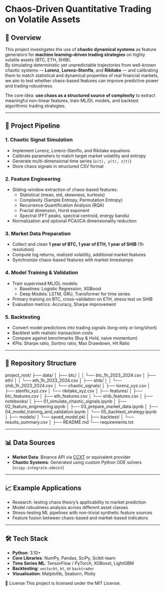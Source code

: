 # Chaos-Driven Quantitative Trading on Volatile Assets

## 📌 Overview
This project investigates the use of **chaotic dynamical systems** as feature generators for **machine learning–driven trading strategies** on highly volatile assets (BTC, ETH, SHIB).  
By simulating deterministic yet unpredictable trajectories from well-known chaotic systems — **Lorenz**, **Lorenz–Stenflo**, and **Rikitake** — and calibrating them to match statistical and dynamical properties of real financial markets, we aim to test whether chaos-based features can improve predictive power and trading robustness.

The core idea: **use chaos as a structured source of complexity** to extract meaningful non-linear features, train ML/DL models, and backtest algorithmic trading strategies.

---

## 🧪 Project Pipeline

### 1. **Chaotic Signal Simulation**
- Implement Lorenz, Lorenz–Stenflo, and Rikitake equations
- Calibrate parameters to match target market volatility and entropy
- Generate multi-dimensional time series (`x(t), y(t), z(t)`)
- Store chaos signals in structured CSV format

### 2. **Feature Engineering**
- Sliding-window extraction of chaos-based features:
  - Statistical (mean, std, skewness, kurtosis)
  - Complexity (Sample Entropy, Permutation Entropy)
  - Recurrence Quantification Analysis (RQA)
  - Fractal dimension, Hurst exponent
  - Spectral (FFT peaks, spectral centroid, energy bands)
- Normalization and optional PCA/ICA dimensionality reduction

### 3. **Market Data Preparation**
- Collect and clean **1 year of BTC, 1 year of ETH, 1 year of SHIB** (1h resolution)
- Compute log returns, realized volatility, additional market features
- Synchronize chaos-based features with market timestamps

### 4. **Model Training & Validation**
- Train supervised ML/DL models:
  - Baselines: Logistic Regression, XGBoost
  - Deep Models: LSTM, GRU, Transformer for time series
- Primary training on BTC, cross-validation on ETH, stress test on SHIB
- Evaluation metrics: Accuracy, Sharpe improvement

### 5. **Backtesting**
- Convert model predictions into trading signals (long-only or long/short)
- Backtest with realistic transaction costs
- Compare against benchmarks (Buy & Hold, naive momentum)
- KPIs: Sharpe ratio, Sortino ratio, Max Drawdown, Hit Ratio

---

## 📂 Repository Structure
project_root/
├── data/
│ ├── btc/
│ │ └── btc_1h_2023_2024.csv
│ ├── eth/
│ │ └── eth_1h_2023_2024.csv
│ ├── shib/
│ │ └── shib_1h_2023_2024.csv
│ └── chaotic_signals/
│ ├── lorenz_xyz.csv
│ ├── stenflo_xyz.csv
│ └── rikitake_xyz.csv
│
├── features/
│ ├── btc_features.csv
│ ├── eth_features.csv
│ └── shib_features.csv
│
├── notebooks/
│ ├── 01_simulate_chaotic_signals.ipynb
│ ├── 02_feature_engineering.ipynb
│ ├── 03_prepare_market_data.ipynb
│ ├── 04_model_training_and_validation.ipynb
│ └── 05_backtest_strategy.ipynb
│
├── models/
│ └── saved_model.pkl
│
├── backtest/
│ └── results_summary.csv
│
├── README.md
└── requirements.txt


---

## 📊 Data Sources
- **Market Data**: Binance API via [CCXT](https://github.com/ccxt/ccxt) or equivalent provider
- **Chaotic Systems**: Generated using custom Python ODE solvers (`scipy.integrate.odeint`)

---

## 📈 Example Applications
- Research: testing chaos theory’s applicability to market prediction
- Model robustness analysis across different asset classes
- Stress-testing ML pipelines with non-trivial synthetic feature sources
- Feature fusion between chaos-based and market-based indicators

---

## 🛠 Tech Stack
- **Python**: 3.10+
- **Core Libraries**: NumPy, Pandas, SciPy, Scikit-learn
- **Time Series ML**: TensorFlow / PyTorch, XGBoost, LightGBM
- **Backtesting**: `vectorbt`, `bt`, or `backtrader`
- **Visualisation**: Matplotlib, Seaborn, Plotly

📜 License
This project is licensed under the MIT License.
